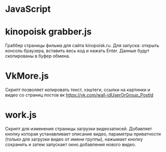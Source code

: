 # JavaScript

# kinopoisk grabber.js
Граббер страницы фильма для сайта kinopoisk.ru. Для запуска: открыть консоль браузера, вставить весь код и нажать Enter. Данные будут скопированы в буфер обмена.

# VkMore.js
Скрипт позволяет копировать текст, хэштеги, ссылки на картинки и видео со страниц постов вк https://vk.com/wall-idUserOrGroup_PostId

# work.js
Скрипт для изменения страницы загрузки видеозаписей. Добавляет кнопку которая устанавливает описание видео, параметры приватности (только для загрузки видео от имени группы), нажымает кнопку сохранить и затем запускает окно добавления нового видео.
